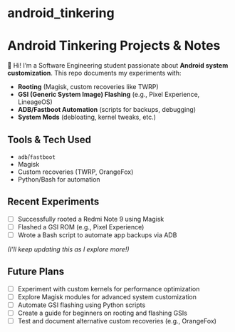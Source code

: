 # android_tinkering

# Android Tinkering Projects & Notes  

👋 Hi! I’m a Software Engineering student passionate about **Android system customization**. This repo documents my experiments with:  

- **Rooting** (Magisk, custom recoveries like TWRP)  
- **GSI (Generic System Image) Flashing** (e.g., Pixel Experience, LineageOS)  
- **ADB/Fastboot Automation** (scripts for backups, debugging)  
- **System Mods** (debloating, kernel tweaks, etc.)  

## Tools & Tech Used  
- `adb`/`fastboot`  
- Magisk  
- Custom recoveries (TWRP, OrangeFox)  
- Python/Bash for automation  

## Recent Experiments  
- [ ] Successfully rooted a Redmi Note 9 using Magisk  
- [ ] Flashed a GSI ROM (e.g., Pixel Experience)  
- [ ] Wrote a Bash script to automate app backups via ADB  

*(I’ll keep updating this as I explore more!)*

## Future Plans  
- [ ] Experiment with custom kernels for performance optimization  
- [ ] Explore Magisk modules for advanced system customization  
- [ ] Automate GSI flashing using Python scripts  
- [ ] Create a guide for beginners on rooting and flashing GSIs  
- [ ] Test and document alternative custom recoveries (e.g., OrangeFox)